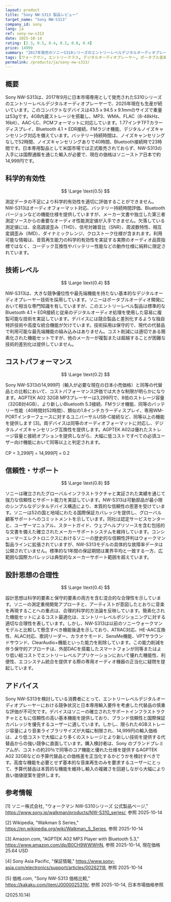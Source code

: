 ```yaml
---
layout: product
title: "Sony NW-S313 製品レビュー"
target_name: "Sony NW-S313"
company_id: sony
lang: ja
ref: sony-nw-s313
date: 2025-10-14
rating: [2.3, 0.5, 0.4, 0.2, 0.8, 0.4]
price: 14999
summary: "2017年発売のソニーS310シリーズのエントリーレベルデジタルオーディオプレーヤー。4GBストレージと基本機能を搭載するが、より優れた価値を提供する予算代替品との激しい競争に直面している。"
tags: [ウォークマン, エントリークラス, デジタルオーディオプレーヤー, ポータブル音楽プレーヤー]
permalink: /products/ja/sony-nw-s313/
---
```

## 概要

Sony NW-S313は、2017年9月に日本市場専用として発売されたS310シリーズのエントリーレベルデジタルオーディオプレーヤーで、2025年現在も生産が続いています。このコンパクトなデバイスは43.5 x 94.5 x 9.1mmのサイズで重量は53gです。4GB内蔵ストレージを搭載し、MP3、WMA、FLAC（8-48kHz、16bit）、AAC-LC、PCMフォーマットに対応しています。1.77インチTFTカラーディスプレイ、Bluetooth 4.1 + EDR接続、FMラジオ機能、デジタルノイズキャンセリング対応を備えています。バッテリー持続時間は、ノイズキャンセリングなしで52時間、ノイズキャンセリングありで40時間、Bluetooth接続時で23時間です。日本専用製品として米国市場では正式販売されておらず、NW-S313の入手には国際通販を通じた輸入が必要で、現在の価格はソニーストア日本で約14,999円です。

## 科学的有効性

$$ \Large \text{0.5} $$

測定データの不足により科学的有効性を適切に評価することができません。NW-S313はオーディオフォーマット対応、バッテリー持続時間評価、Bluetoothバージョンなどの機能仕様を提供していますが、メーカー文書や独立した第三者測定ソースからの重要なオーディオ性能測定値が入手できません。欠落している測定値には、全高調波歪み（THD）、信号対雑音比（SNR）、周波数特性、相互変調歪み（IMD）、ダイナミックレンジ、クロストーク仕様が含まれます。利用可能な情報は、音質再生能力の科学的有効性を実証する実際のオーディオ品質指標ではなく、コーデック互換性やバッテリー性能などの動作仕様に純粋に限定されています。

## 技術レベル

$$ \Large \text{0.4} $$

NW-S313は、大きな競争優位性や最先端機能を持たない基本的なデジタルオーディオプレーヤー技術を採用しています。ソニーはポータブルオーディオ開発において相当な専門知識を有していますが、このエントリーレベル製品は標準的なBluetooth 4.1 + EDR接続と従来のデジタルオーディオ処理を使用した容易に複製可能な技術を実証しています。デバイスには競合製品と差別化するような独自特許技術や高度な統合機能が欠けています。技術採用は保守的で、現代の代替品で利用可能な最先端機能の組み込みはありません。コスト削減には適切である簡素化された機能セットですが、他のメーカーが複製または超越することが困難な技術的差別化は提供していません。

## コストパフォーマンス

$$ \Large \text{0.2} $$

Sony NW-S313の14,999円（輸入が必要な現在の日本小売価格）と同等の代替品との比較において、コストパフォーマンス評価では大きな制限が明らかになります。AGPTEK A02 32GB MP3プレーヤーは3,299円で、8倍のストレージ容量（32GB対4GB）、より新しいBluetooth 5.3接続、FMラジオ機能、同等のバッテリー性能（40時間対52時間）、類似の1.8インチカラーディスプレイ、専用WM-PORTインターフェースに対するユニバーサルUSB-C接続など、同等以上の機能を提供します [3]。両デバイスは同等のオーディオフォーマットに対応し、デジタルノイズキャンセリング互換性を提供します。AGPTEK A02は優れたストレージ容量と接続オプションを提供しながら、大幅に低コストですべての必須ユーザー向け機能において同等以上と判定されます。

CP = 3,299円 ÷ 14,999円 = 0.2

## 信頼性・サポート

$$ \Large \text{0.8} $$

ソニーは確立されたグローバルインフラストラクチャと実証された実績を通じて強力な信頼性とサポート能力を実証しています。NW-S313は可動部品が最小限のシンプルなデジタルデバイス構造により、本質的な信頼性の恩恵を受けています。ソニーは52の国と地域にわたる国際保証カバレッジを提供し、グローバル顧客サポートへのコミットメントを示しています。同社は認定サービスセンターと、ユーザーマニュアル、スタートガイド、ウェブヘルプリソースを含む包括的な文書を備えた確立されたメーカーサポートシステムを維持しています。コンシューマーエレクトロニクスにおけるソニーの歴史的な信頼性評判はウォークマン製品ラインに拡張されていますが、NW-S313モデルの具体的な故障率データは公開されていません。標準的な1年間の保証期間は業界平均と一致する一方、広範囲な国際カバレッジは典型的なメーカーサポート範囲を超えています。

## 設計思想の合理性

$$ \Large \text{0.4} $$

設計思想は科学的要素と保守的要素の両方を含む混合的な合理性を示しています。ソニーの測定重視開発アプローチと、アーティストが意図したとおりに音楽を再現することへの重点は、合理的科学的方法論を反映しています。簡素化された機能セットによるコスト最適化は、エントリーレベルポジショニングに対する適切な合理性を表しています。しかし、NW-S313は以前のソニーウォークマンモデルと比較して懸念すべき機能後退を示しており、ATRAC対応、HE-AAC互換性、ALAC対応、歌詞リーダー、カラオケモード、SensMe機能、VPTサラウンドサウンド、ClearAudio+機能といった能力を削除しています。この能力削減を伴う保守的アプローチは、外部DACを搭載したスマートフォンが同等またはより低い総コストでエントリーレベルアプリケーションにおいて優れた機能性、利便性、エコシステム統合を提供する際の専用オーディオ機器の正当化に疑問を提起しています。

## アドバイス

Sony NW-S313を検討している消費者にとって、エントリーレベルデジタルオーディオプレーヤーにおける競争状況と日本専用輸入要件を考慮した代替品の慎重な評価が不可欠です。デバイスはソニーの確立されたサポートインフラストラクチャとともに信頼性の高い基本機能を提供しており、ブランド信頼性と国際保証カバレッジを優先するユーザーに適しています。しかし、限られた4GBストレージ容量により音楽ライブラリサイズが大幅に制限され、14,999円の輸入価格は、より低コストで大幅により多くのストレージとより新しい技術を提供する代替品からの強い競争に直面しています。購入検討者は、Sony のブランドプレミアムが、コストの約20％で同等のコア機能と優れた仕様を提供するAGPTEK A02 32GBなどの予算代替品との価格差を正当化するかどうかを検討すべきです。高度な機能を必要とせず基本的な音楽再生のみを要求するユーザーにとって、予算代替品は本質的な機能を維持し輸入の複雑さを回避しながら大幅により良い価値提案を提供します。

## 参考情報

[1] ソニー株式会社, "ウォークマン NW-S310シリーズ 公式製品ページ," https://www.sony.jp/walkman/products/NW-S310_series/, 参照 2025-10-14

[2] Wikipedia, "Walkman S Series," https://en.wikipedia.org/wiki/Walkman_S_Series, 参照 2025-10-14

[3] Amazon.com, "AGPTEK A02 MP3 Player with Bluetooth 5.3," https://www.amazon.com/dp/B0CH9WWWHN, 参照 2025-10-14, 現在価格 25.64 USD

[4] Sony Asia Pacific, "保証情報," https://www.sony-asia.com/electronics/support/articles/00262118, 参照 2025-10-14

[5] 価格.com, "Sony NW-S313 価格比較," https://kakaku.com/item/J0000025319/, 参照 2025-10-14, 日本市場価格参照

(2025.10.14)